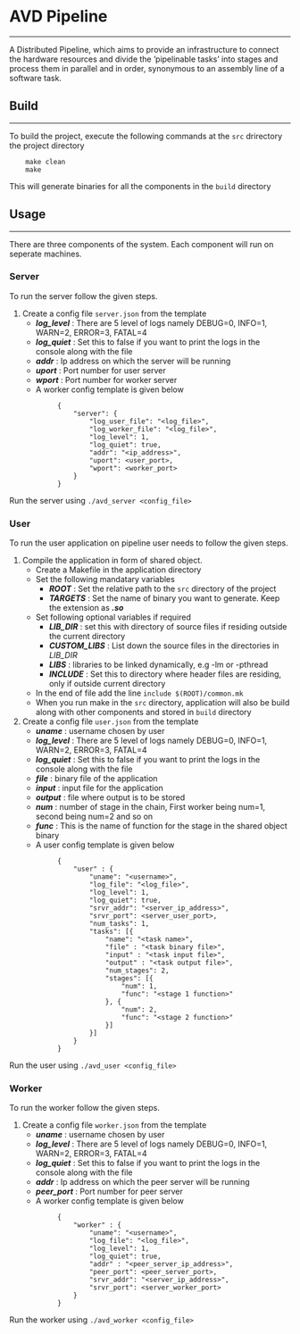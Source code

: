 # AVD Pipeline
---
A Distributed Pipeline, which aims to provide an infrastructure to connect the hardware resources and divide the ’pipelinable tasks’ into stages and process them in parallel and in order, synonymous to an assembly line of a software task.

## Build
---
To build the project, execute the following commands at the `src` drirectory the project directory  
```   
	make clean        
	make
```  
This will generate binaries for all the components in the `build` directory

## Usage
---
There are three components of the system. Each component will run on seperate machines.

### Server
To run the server follow the given steps.  

1. Create a config file ```server.json``` from the template
	*	**_log_level_** : There are 5 level of logs namely DEBUG=0, INFO=1, WARN=2, ERROR=3, FATAL=4
	*	**_log_quiet_** : Set this to false if you want to print the logs in the console along with the file
	*	**_addr_** : Ip address on which the server will be running
	*	**_uport_** : Port number for user server
	*	**_wport_** : Port number for worker server
	*	A worker config template is given below
```
			{
				"server": {
					"log_user_file": "<log_file>",
					"log_worker_file": "<log_file>",
					"log_level": 1,
					"log_quiet": true,
					"addr": "<ip_address>",
					"uport": <user_port>,
					"wport": <worker_port>
				}
			}
```

Run the server using `./avd_server <config_file>`

### User
To run the user application on pipeline user needs to follow the given steps.  

1.  Compile the application in form of shared object.
    *  Create a Makefile in the application directory
    *  Set the following mandatary variables
		*	**_ROOT_** : Set the relative path to the `src` directory of the project
		*	**_TARGETS_** : Set the name of binary you want to generate. Keep the extension as **_.so_**
	*	Set following optional variables if required
		* 	**_LIB_DIR_** : set this with directory of source files if residing outside the current directory
		*	**_CUSTOM_LIBS_** : List down the source files in the directories in *LIB_DIR*
		*	**_LIBS_** : libraries to be linked dynamically, e.g -lm or -pthread
		*	**_INCLUDE_** : Set this to directory where header files are residing, only if outside current directory
	*	In the end of file add the line `include $(ROOT)/common.mk`
	*	When you run make in the `src` directory, application will also be build along with other components and stored in `build` directory
2. Create a config file ```user.json``` from the template
	*	**_uname_** : username chosen by user
	*	**_log_level_** : There are 5 level of logs namely DEBUG=0, INFO=1, WARN=2, ERROR=3, FATAL=4
	*	**_log_quiet_** : Set this to false if you want to print the logs in the console along with the file
	*	**_file_** : binary file of the application
	*	**_input_** : input file for the application
	*	**_output_** : file where output is to be stored
	*	**_num_** : number of stage in the chain, First worker being num=1, second being num=2 and so on 
	*	**_func_** : This is the name of function for the stage in the shared object binary
	*	A user config template is given below
```
			{
				"user" : {
					"uname": "<username>",  
					"log_file": "<log_file>",  
					"log_level": 1,  
					"log_quiet": true,  
					"srvr_addr": "<server_ip_address>",  
					"srvr_port": <server_user_port>,  
					"num_tasks": 1,  
					"tasks": [{
						"name": "<task name>",
						"file" : "<task binary file>",
						"input" : "<task input file>",
						"output" : "<task output file>",
						"num_stages": 2,
						"stages": [{
							"num": 1,
							"func": "<stage 1 function>"
						}, {
							"num": 2,
							"func": "<stage 2 function>"
						}]
					}]
				}
			}
```

Run the user using `./avd_user <config_file>`

### Worker
To run the worker follow the given steps.  

1. Create a config file ```worker.json``` from the template
	*	**_uname_** : username chosen by user
	*	**_log_level_** : There are 5 level of logs namely DEBUG=0, INFO=1, WARN=2, ERROR=3, FATAL=4
	*	**_log_quiet_** : Set this to false if you want to print the logs in the console along with the file
	*	**_addr_** : Ip address on which the peer server will be running
	*	**_peer_port_** : Port number for peer server
	*	A worker config template is given below
```
			{
				"worker" : {
					"uname": "<username>",
					"log_file": "<log_file>",
					"log_level": 1,
					"log_quiet": true,
					"addr" : "<peer_server_ip_address>",
					"peer_port": <peer_server_port>,
					"srvr_addr": "<server_ip_address>",
					"srvr_port": <server_worker_port>
				}
			}
```

Run the worker using `./avd_worker <config_file>`




